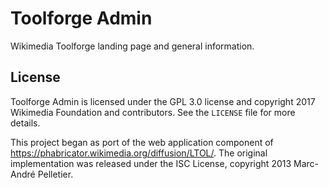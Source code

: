 Toolforge Admin
===============

Wikimedia Toolforge landing page and general information.

License
-------
Toolforge Admin is licensed under the GPL 3.0 license and copyright 2017
Wikimedia Foundation and contributors. See the `LICENSE` file for more
details.

This project began as port of the web application component of
https://phabricator.wikimedia.org/diffusion/LTOL/. The original implementation
was released under the ISC License, copyright 2013 Marc-André Pelletier.
